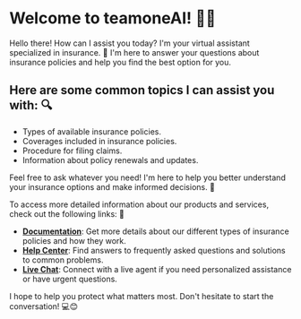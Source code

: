 # Welcome to teamoneAI! 🚀🤖

Hello there! How can I assist you today? I'm your virtual assistant specialized in insurance. 👋 I'm here to answer your questions about insurance policies and help you find the best option for you.

## Here are some common topics I can assist you with: 🔍
- Types of available insurance policies.
- Coverages included in insurance policies.
- Procedure for filing claims.
- Information about policy renewals and updates.

Feel free to ask whatever you need! I'm here to help you better understand your insurance options and make informed decisions. 💬

To access more detailed information about our products and services, check out the following links: 🔗
- **[Documentation](#)**: Get more details about our different types of insurance policies and how they work.
- **[Help Center](#)**: Find answers to frequently asked questions and solutions to common problems.
- **[Live Chat](#)**: Connect with a live agent if you need personalized assistance or have urgent questions.

I hope to help you protect what matters most. Don't hesitate to start the conversation! 💻😊